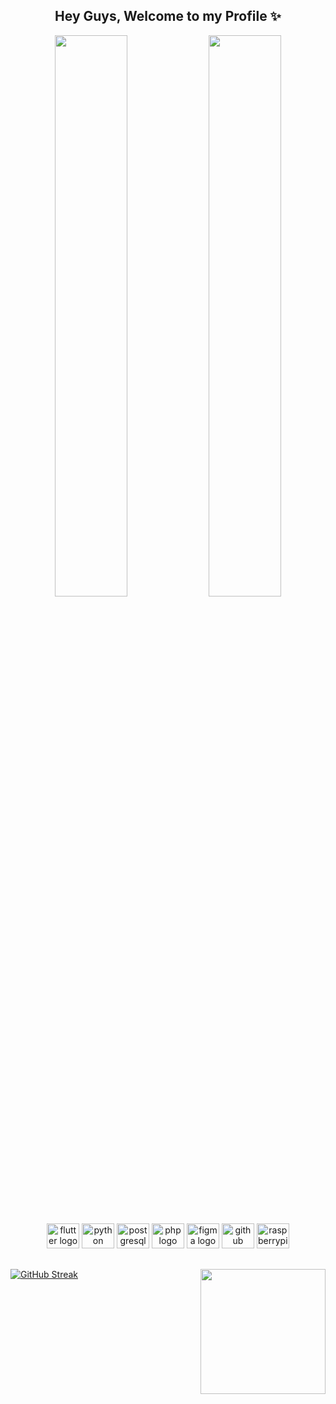 <h2 align="center"> Hey Guys, Welcome to my Profile ✨ </h1>

<div align="center">
  <img width="48%" src="https://github-readme-stats.vercel.app/api?username=carolineknaip&show_icons=true&theme=cobalt&include_all_commits=true&count_private=true"/>
  <img width="48%" src="https://github-readme-stats.vercel.app/api/top-langs/?username=carolineknaip&layout=compact&langs_count=7&theme=cobalt"/>
</div> 

##

<div align="center">
  <img src="https://cdn.jsdelivr.net/gh/devicons/devicon/icons/flutter/flutter-original.svg" height="40" width="52" alt="flutter logo"  />
  <img src="https://cdn.jsdelivr.net/gh/devicons/devicon/icons/python/python-original.svg" height="40" width="52" alt="python logo"  />
  <img src="https://cdn.jsdelivr.net/gh/devicons/devicon/icons/postgresql/postgresql-original.svg" height="40" width="52" alt="postgresql logo"  />
  <img src="https://cdn.jsdelivr.net/gh/devicons/devicon/icons/php/php-original.svg" height="40" width="52" alt="php logo"  />
  <img src="https://cdn.jsdelivr.net/gh/devicons/devicon/icons/figma/figma-original.svg" height="40" width="52" alt="figma logo"  />
  <img src="https://cdn.jsdelivr.net/gh/devicons/devicon/icons/github/github-original.svg" height="40" width="52" alt="github logo"  />
  <img src="https://cdn.jsdelivr.net/gh/devicons/devicon/icons/raspberrypi/raspberrypi-original.svg" height="40" width="52" alt="raspberrypi logo"  />
</div>

##

<img align="right" height="200" src="https://user-images.githubusercontent.com/56215065/178078728-8985720d-244b-4eaf-b30b-d47f3fd1b6f0.gif"  />

###

[![GitHub Streak](http://github-readme-streak-stats.herokuapp.com?user=CarolineKnaip&theme=tokyonight&date_format=M%20j%5B%2C%20Y%5D)](https://git.io/streak-stats)
